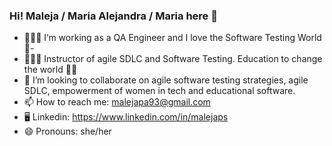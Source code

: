 ### Hi! Maleja / Maria Alejandra / Maria here 👋

- 👩🏽‍🖥 I’m working as a QA Engineer and I love the Software Testing World 🐞-
- 👩🏽‍🏫 Instructor of agile SDLC and Software Testing. Education to change the world 💪🏽
- 👯 I’m looking to collaborate on agile software testing strategies, agile SDLC, empowerment of women in tech and educational software.
- 📫 How to reach me: malejapa93@gmail.com
- 🖥 Linkedin: https://www.linkedin.com/in/malejaps
- 😄 Pronouns: she/her


